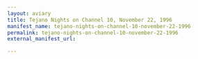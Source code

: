 ```yaml
---
layout: aviary
title: Tejano Nights on Channel 10, November 22, 1996
manifest_name: tejano-nights-on-channel-10-november-22-1996
permalink: tejano-nights-on-channel-10-november-22-1996
external_manifest_url: 

---
```

<!-- Add an essay or interpretive material below this line,
using HTML or markdown.  Do not modify this file above this line -->
